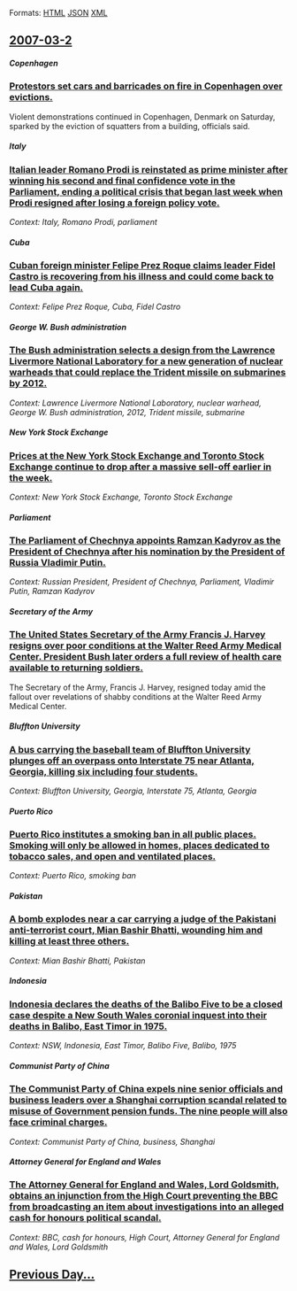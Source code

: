 
Formats: [HTML](2007/03/2/index.html)  [JSON](2007/03/2/index.json)  [XML](2007/03/2/index.xml)  

## [2007-03-2](/news/2007/03/2/index.md)

##### Copenhagen
### [ Protestors set cars and barricades on fire in Copenhagen over evictions. ](/news/2007/03/2/protestors-set-cars-and-barricades-on-fire-in-copenhagen-over-evictions.md)
Violent demonstrations continued in Copenhagen, Denmark on Saturday, sparked by the eviction of squatters from a building, officials said.

##### Italy
### [ Italian leader Romano Prodi is reinstated as prime minister after winning his second and final confidence vote in the Parliament, ending a political crisis that began last week when Prodi resigned after losing a foreign policy vote. ](/news/2007/03/2/italian-leader-romano-prodi-is-reinstated-as-prime-minister-after-winning-his-second-and-final-confidence-vote-in-the-parliament-ending-a.md)
_Context: Italy, Romano Prodi, parliament_

##### Cuba
### [ Cuban foreign minister Felipe Prez Roque claims leader Fidel Castro is recovering from his illness and could come back to lead Cuba again. ](/news/2007/03/2/cuban-foreign-minister-felipe-perez-roque-claims-leader-fidel-castro-is-recovering-from-his-illness-and-could-come-back-to-lead-cuba-again.md)
_Context: Felipe Prez Roque, Cuba, Fidel Castro_

##### George W. Bush administration
### [ The Bush administration selects a design from the Lawrence Livermore National Laboratory for a new generation of nuclear warheads that could replace the Trident missile on submarines by 2012. ](/news/2007/03/2/the-bush-administration-selects-a-design-from-the-lawrence-livermore-national-laboratory-for-a-new-generation-of-nuclear-warheads-that-coul.md)
_Context: Lawrence Livermore National Laboratory, nuclear warhead, George W. Bush administration, 2012, Trident missile, submarine_

##### New York Stock Exchange
### [ Prices at the New York Stock Exchange and Toronto Stock Exchange continue to drop after a massive sell-off earlier in the week. ](/news/2007/03/2/prices-at-the-new-york-stock-exchange-and-toronto-stock-exchange-continue-to-drop-after-a-massive-sell-off-earlier-in-the-week.md)
_Context: New York Stock Exchange, Toronto Stock Exchange_

##### Parliament
### [ The Parliament of Chechnya appoints Ramzan Kadyrov as the President of Chechnya after his nomination by the President of Russia Vladimir Putin. ](/news/2007/03/2/the-parliament-of-chechnya-appoints-ramzan-kadyrov-as-the-president-of-chechnya-after-his-nomination-by-the-president-of-russia-vladimir-pu.md)
_Context: Russian President, President of Chechnya, Parliament, Vladimir Putin, Ramzan Kadyrov_

##### Secretary of the Army
### [ The United States Secretary of the Army Francis J. Harvey resigns over poor conditions at the Walter Reed Army Medical Center. President Bush later orders a full review of health care available to returning soldiers. ](/news/2007/03/2/the-united-states-secretary-of-the-army-francis-j-harvey-resigns-over-poor-conditions-at-the-walter-reed-army-medical-center-president-bu.md)
The Secretary of the Army, Francis J. Harvey, resigned today amid the fallout over revelations of shabby conditions at the Walter Reed Army Medical Center.

##### Bluffton University
### [ A bus carrying the baseball team of Bluffton University plunges off an overpass onto Interstate 75 near Atlanta, Georgia, killing six including four students. ](/news/2007/03/2/a-bus-carrying-the-baseball-team-of-bluffton-university-plunges-off-an-overpass-onto-interstate-75-near-atlanta-georgia-killing-six-inclu.md)
_Context: Bluffton University, Georgia, Interstate 75, Atlanta, Georgia_

##### Puerto Rico
### [ Puerto Rico institutes a smoking ban in all public places. Smoking will only be allowed in homes, places dedicated to tobacco sales, and open and ventilated places. ](/news/2007/03/2/puerto-rico-institutes-a-smoking-ban-in-all-public-places-smoking-will-only-be-allowed-in-homes-places-dedicated-to-tobacco-sales-and-op.md)
_Context: Puerto Rico, smoking ban_

##### Pakistan
### [ A bomb explodes near a car carrying a judge of the Pakistani anti-terrorist court, Mian Bashir Bhatti, wounding him and killing at least three others. ](/news/2007/03/2/a-bomb-explodes-near-a-car-carrying-a-judge-of-the-pakistani-anti-terrorist-court-mian-bashir-bhatti-wounding-him-and-killing-at-least-th.md)
_Context: Mian Bashir Bhatti, Pakistan_

##### Indonesia
### [ Indonesia declares the deaths of the Balibo Five to be a closed case despite a New South Wales coronial inquest into their deaths in Balibo, East Timor in 1975. ](/news/2007/03/2/indonesia-declares-the-deaths-of-the-balibo-five-to-be-a-closed-case-despite-a-new-south-wales-coronial-inquest-into-their-deaths-in-balibo.md)
_Context: NSW, Indonesia, East Timor, Balibo Five, Balibo, 1975_

##### Communist Party of China
### [ The Communist Party of China expels nine senior officials and business leaders over a Shanghai corruption scandal related to misuse of Government pension funds. The nine people will also face criminal charges. ](/news/2007/03/2/the-communist-party-of-china-expels-nine-senior-officials-and-business-leaders-over-a-shanghai-corruption-scandal-related-to-misuse-of-gove.md)
_Context: Communist Party of China, business, Shanghai_

##### Attorney General for England and Wales
### [ The Attorney General for England and Wales, Lord Goldsmith, obtains an injunction from the High Court preventing the BBC from broadcasting an item about investigations into an alleged cash for honours political scandal. ](/news/2007/03/2/the-attorney-general-for-england-and-wales-lord-goldsmith-obtains-an-injunction-from-the-high-court-preventing-the-bbc-from-broadcasting.md)
_Context: BBC, cash for honours, High Court, Attorney General for England and Wales, Lord Goldsmith_

## [Previous Day...](/news/2007/03/1/index.md)


